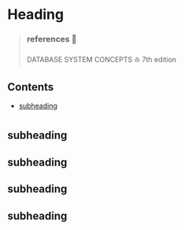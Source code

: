 # Heading

> ### references 🔗   
> DATABASE SYSTEM CONCEPTS ⛵️ 7th edition

## Contents		
* [subheading]()

#    

## subheading

## subheading

## subheading

## subheading
